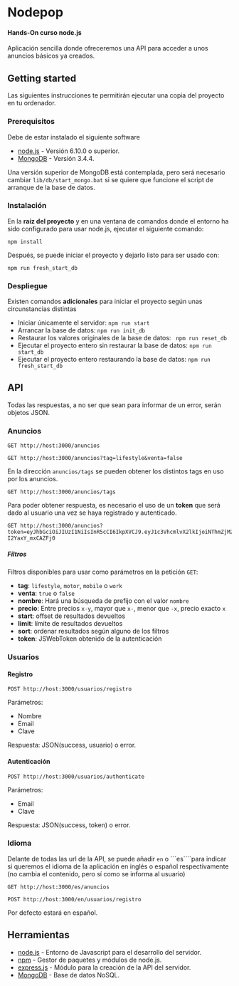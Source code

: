 # Nodepop
#### Hands-On curso node.js

Aplicación sencilla donde ofreceremos una API para acceder a unos anuncios básicos ya creados.

## Getting started
Las siguientes instrucciones te permitirán ejecutar una copia del proyecto en tu ordenador.

### Prerequisitos
Debe de estar instalado el siguiente software
* [node.js](https://nodejs.org/en/) - Versión 6.10.0 o superior.
* [MongoDB](https://www.mongodb.com/download-center?jmp=nav#community) - Versión 3.4.4.

Una versión superior de MongoDB está contemplada, pero será necesario cambiar ```lib/db/start_mongo.bat``` si se quiere que funcione el script de arranque de la base de datos.

### Instalación
En la **raíz del proyecto** y en una ventana de comandos donde el entorno ha sido configurado para usar node.js, ejecutar el siguiente comando:
```
npm install
```
Después, se puede iniciar el proyecto y dejarlo listo para ser usado con:
```
npm run fresh_start_db
```

### Despliegue
Existen comandos **adicionales** para iniciar el proyecto según unas circunstancias distintas

* Iniciar únicamente el servidor: ``` npm run start ```
* Arrancar la base de datos: ```npm run init_db```
* Restaurar los valores originales de la base de datos: ``` npm run reset_db```
* Ejecutar el proyecto entero sin restaurar la base de datos: ```npm run start_db```
* Ejecutar el proyecto entero restaurando la base de datos: ```npm run fresh_start_db```

## API
Todas las respuestas, a no ser que sean para informar de un error, serán objetos JSON.

### Anuncios
```
GET http://host:3000/anuncios
```
```
GET http://host:3000/anuncios?tag=lifestyle&venta=false
```
En la dirección ```anuncios/tags``` se pueden obtener los distintos tags en uso por los anuncios.
```
GET http://host:3000/anuncios/tags
```
Para poder obtener respuesta, es necesario el uso de un **token** que será dado al usuario una vez se haya registrado y autenticado.
```
GET http://host:3000/anuncios?token=eyJhbGciOiJIUzI1NiIsInR5cCI6IkpXVCJ9.eyJ1c3VhcmlvX2lkIjoiNThmZjM23jAyNzE1YjBxZDU0ZWExMDdjIiwiaWF0IjoxNDkzMTowOTAwLCJleHAiOjE0OTMyOTM3MDB9.Wa4CARJl7J4LRjnXUHkQ9JGwHxw-I2YaxY_mxCAZFj0
```
##### Filtros
Filtros disponibles para usar como parámetros en la petición ```GET```:
* **tag**: ```lifestyle```, ```motor```, ```mobile``` o ```work```
* **venta**: ```true``` o ```false```
* **nombre**: Hará una búsqueda de prefijo con el valor ```nombre```
* **precio**: Entre precios ```x-y```, mayor que ```x-```, menor que ```-x```, precio exacto ```x```
* **start**: offset de resultados devueltos
* **limit**: límite de resultados devueltos
* **sort**: ordenar resultados según alguno de los filtros
* **token**: JSWebToken obtenido de la autenticación

### Usuarios
#### Registro
```
POST http://host:3000/usuarios/registro
```
Parámetros:
* Nombre
* Email
* Clave

Respuesta: JSON(success, usuario) o error.

#### Autenticación
```
POST http://host:3000/usuarios/authenticate
```
Parámetros:
* Email
* Clave

Respuesta: JSON(success, token) o error.

### Idioma
Delante de todas las url de la API, se puede añadir ```en``` o ```es````para indicar si queremos el idioma de la aplicación en inglés o español respectivamente (no cambia el contenido, pero sí como se informa al usuario)
```
GET http://host:3000/es/anuncios
```
```
POST http://host:3000/en/usuarios/registro
```
Por defecto estará en español.

## Herramientas
* [node.js](https://nodejs.org/es/) - Entorno de Javascript para el desarrollo del servidor.
* [npm](https://www.npmjs.com/) - Gestor de paquetes y módulos de node.js.
* [express.js](http://expressjs.com/es/) - Módulo para la creación de la API del servidor.
* [MongoDB](https://www.mongodb.com/es) - Base de datos NoSQL.